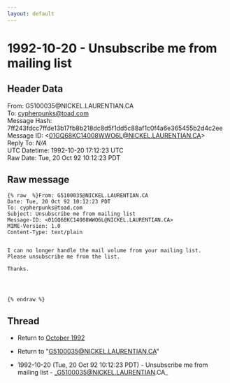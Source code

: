 ```yaml
---
layout: default
---
```


# 1992-10-20 - Unsubscribe me from mailing list

## Header Data

From: G5100035<span>@</span>NICKEL.LAURENTIAN.CA<br>
To: cypherpunks@toad.com<br>
Message Hash: 7ff243fdcc7ffde13b17fb8b218dc8d5f1dd5c88af1c0f4a6e365455b2d4c2ee<br>
Message ID: \<01GQ68KC14008WWO6L@NICKEL.LAURENTIAN.CA\><br>
Reply To: _N/A_<br>
UTC Datetime: 1992-10-20 17:12:23 UTC<br>
Raw Date: Tue, 20 Oct 92 10:12:23 PDT<br>

## Raw message

```
{% raw  %}From: G5100035@NICKEL.LAURENTIAN.CA
Date: Tue, 20 Oct 92 10:12:23 PDT
To: cypherpunks@toad.com
Subject: Unsubscribe me from mailing list
Message-ID: <01GQ68KC14008WWO6L@NICKEL.LAURENTIAN.CA>
MIME-Version: 1.0
Content-Type: text/plain


I can no longer handle the mail volume from your mailing list.
Please unsubscribe me from the list.

Thanks.




{% endraw %}
```

## Thread

+ Return to [October 1992](/archive/1992/10)

+ Return to "[G5100035<span>@</span>NICKEL.LAURENTIAN.CA](/authors/g5100035_at_nickel_laurentian_ca)"

+ 1992-10-20 (Tue, 20 Oct 92 10:12:23 PDT) - Unsubscribe me from mailing list - _G5100035@NICKEL.LAURENTIAN.CA_

